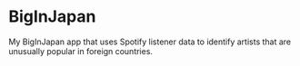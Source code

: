 # BigInJapan
My BigInJapan app that uses Spotify listener data to identify artists that are unusually popular in foreign countries.
